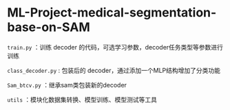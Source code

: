 # ML-Project-medical-segmentation-base-on-SAM

`train.py` ：训练 decoder 的代码，可选学习参数，decoder任务类型等参数进行训练

`class_decoder.py` : 包装后的 decoder，通过添加一个MLP结构增加了分类功能

`Sam_btcv.py` ：继承sam类包装新的decoder

`utils` ：模块化数据集转换、模型训练、模型测试等工具
